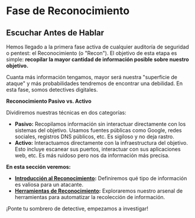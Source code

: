 # Fase de Reconocimiento

## Escuchar Antes de Hablar

Hemos llegado a la primera fase activa de cualquier auditoría de seguridad o pentest: el Reconocimiento (o "Recon"). El objetivo de esta etapa es simple: **recopilar la mayor cantidad de información posible sobre nuestro objetivo.**

Cuanta más información tengamos, mayor será nuestra "superficie de ataque" y más probabilidades tendremos de encontrar una debilidad. En esta fase, somos detectives digitales.

**Reconocimiento Pasivo vs. Activo**

Dividiremos nuestras técnicas en dos categorías:

* **Pasivo:** Recopilamos información sin interactuar directamente con los sistemas del objetivo. Usamos fuentes públicas como Google, redes sociales, registros DNS públicos, etc. Es sigiloso y no deja rastro.
* **Activo:** Interactuamos directamente con la infraestructura del objetivo. Esto incluye escanear sus puertos, interactuar con sus aplicaciones web, etc. Es más ruidoso pero nos da información más precisa.

**En esta sección veremos:**

* **[Introducción al Reconocimiento](./introduccion-al-reconocimiento-ofensivo.md):** Definiremos qué tipo de información es valiosa para un atacante.
* **[Herramientas de Reconocimiento](./herramientas-de-reconocimiento.md):** Exploraremos nuestro arsenal de herramientas para automatizar la recolección de información.

¡Ponte tu sombrero de detective, empezamos a investigar!
